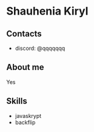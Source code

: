 # Shauhenia Kiryl

## Contacts

- discord: @qqqqqqq

## About me

Yes

## Skills

- javaskrypt
- backflip
